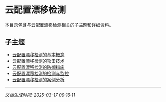 # 云配置漂移检测

本目录包含与云配置漂移检测相关的子主题和详细资料。

## 子主题

- [云配置漂移检测的基本概念](cloud-config-drift/basic-concepts.md)
- [云配置漂移检测的攻击技术](cloud-config-drift/attack-techniques.md)
- [云配置漂移检测的防御措施](cloud-config-drift/defense-measures.md)
- [云配置漂移检测的检测与监控](cloud-config-drift/detection-monitoring.md)
- [云配置漂移检测的案例分析](cloud-config-drift/case-studies.md)

---

*文档生成时间: 2025-03-17 09:16:11*
